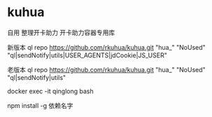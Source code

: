 # kuhua

自用   整理开卡助力  开卡助力容器专用库  


新版本   ql repo https://github.com/rkuhua/kuhua.git "hua_" "NoUsed" "ql|sendNotify|utils|USER_AGENTS|jdCookie|JS_USER"

老版本   ql repo https://github.com/rkuhua/kuhua.git "hua_" "NoUsed" "ql|sendNotify|utils"



docker exec -it qinglong bash


npm install -g 依赖名字

